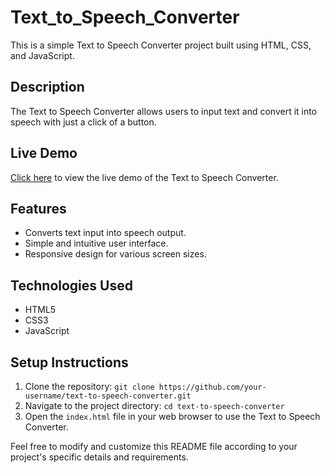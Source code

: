 # Text_to_Speech_Converter

This is a simple Text to Speech Converter project built using HTML, CSS, and JavaScript.

## Description

The Text to Speech Converter allows users to input text and convert it into speech with just a click of a button.

## Live Demo

[Click here]([https://your-website.com](https://rohithaaiswarya16.github.io/Text_to_Speech_Converter/)) to view the live demo of the Text to Speech Converter.

## Features

- Converts text input into speech output.
- Simple and intuitive user interface.
- Responsive design for various screen sizes.

## Technologies Used

- HTML5
- CSS3
- JavaScript

## Setup Instructions

1. Clone the repository: `git clone https://github.com/your-username/text-to-speech-converter.git`
2. Navigate to the project directory: `cd text-to-speech-converter`
3. Open the `index.html` file in your web browser to use the Text to Speech Converter.


Feel free to modify and customize this README file according to your project's specific details and requirements.
